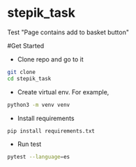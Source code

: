 # stepik_task

Test "Page contains add to basket button"

#Get Started
* Clone repo and go to it
```bash
git clone
cd stepik_task
```
* Create virtual env. For example,
```bash
python3 -m venv venv
```
* Install requirements
```bash
pip install requirements.txt
```
* Run test
```bash
pytest --language=es
```
